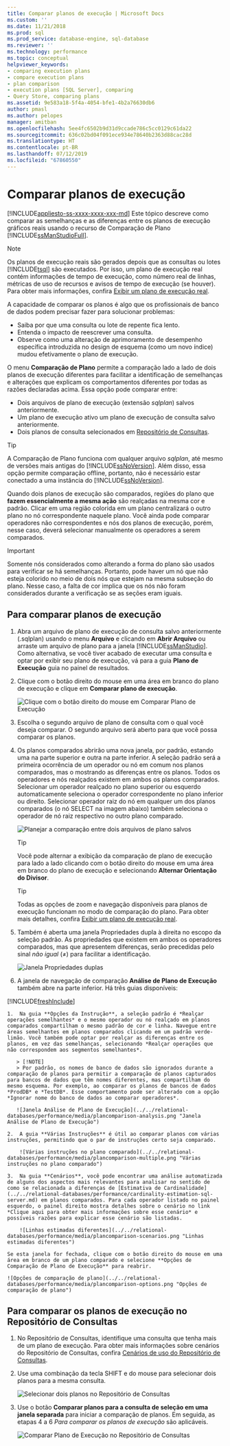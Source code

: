 ```yaml
---
title: Comparar planos de execução | Microsoft Docs
ms.custom: ''
ms.date: 11/21/2018
ms.prod: sql
ms.prod_service: database-engine, sql-database
ms.reviewer: ''
ms.technology: performance
ms.topic: conceptual
helpviewer_keywords:
- comparing execution plans
- compare execution plans
- plan comparison
- execution plans [SQL Server], comparing
- Query Store, comparing plans
ms.assetid: 9e583a18-5f4a-4054-bfe1-4b2a76630db6
author: pmasl
ms.author: pelopes
manager: amitban
ms.openlocfilehash: 5ee4fc6502b9d31d9ccade786c5cc0129c61da22
ms.sourcegitcommit: 636c02bd04f091ece934e78640b2363d88cac28d
ms.translationtype: HT
ms.contentlocale: pt-BR
ms.lasthandoff: 07/12/2019
ms.locfileid: "67860550"
---
```

# <a name="compare-execution-plans"></a>Comparar planos de execução
[!INCLUDE[appliesto-ss-xxxx-xxxx-xxx-md](../../includes/appliesto-ss-xxxx-xxxx-xxx-md.md)]
Este tópico descreve como comparar as semelhanças e as diferenças entre os planos de execução gráficos reais usando o recurso de Comparação de Plano [!INCLUDE[ssManStudioFull](../../includes/ssmanstudiofull-md.md)]. 
  
> [!NOTE]
> Os planos de execução reais são gerados depois que as consultas ou lotes [!INCLUDE[tsql](../../includes/tsql-md.md)] são executados. Por isso, um plano de execução real contém informações de tempo de execução, como número real de linhas, métricas de uso de recursos e avisos de tempo de execução (se houver). Para obter mais informações, confira [Exibir um plano de execução real](../../relational-databases/performance/display-an-actual-execution-plan.md).
  
A capacidade de comparar os planos é algo que os profissionais de banco de dados podem precisar fazer para solucionar problemas:
-   Saiba por que uma consulta ou lote de repente fica lento.
-   Entenda o impacto de reescrever uma consulta.
-   Observe como uma alteração de aprimoramento de desempenho específica introduzida no design de esquema (como um novo índice) mudou efetivamente o plano de execução.  
 
O menu **Comparação de Plano** permite a comparação lado a lado de dois planos de execução diferentes para facilitar a identificação de semelhanças e alterações que explicam os comportamentos diferentes por todas as razões declaradas acima. Essa opção pode comparar entre:
- Dois arquivos de plano de execução (extensão *sqlplan*) salvos anteriormente.
- Um plano de execução ativo um plano de execução de consulta salvo anteriormente.
- Dois planos de consulta selecionados em [Repositório de Consultas](../../relational-databases/performance/monitoring-performance-by-using-the-query-store.md).

> [!TIP]
> A Comparação de Plano funciona com qualquer arquivo *sqlplan*, até mesmo de versões mais antigas do [!INCLUDE[ssNoVersion](../../includes/ssnoversion-md.md)]. Além disso, essa opção permite comparação offline, portanto, não é necessário estar conectado a uma instância do [!INCLUDE[ssNoVersion](../../includes/ssnoversion-md.md)]. 

Quando dois planos de execução são comparados, regiões do plano que **fazem essencialmente a mesma ação** são realçadas na mesma cor e padrão. Clicar em uma região colorida em um plano centralizará o outro plano no nó correspondente naquele plano. Você ainda pode comparar operadores não correspondentes e nós dos planos de execução, porém, nesse caso, deverá selecionar manualmente os operadores a serem comparados.

> [!IMPORTANT]
> Somente nós considerados como alterando a forma do plano são usados para verificar se há semelhanças. Portanto, pode haver um nó que não esteja colorido no meio de dois nós que estejam na mesma subseção do plano. Nesse caso, a falta de cor implica que os nós não foram considerados durante a verificação se as seções eram iguais.
  
## <a name="to-compare-execution-plans"></a>Para comparar planos de execução
  
1.  Abra um arquivo de plano de execução de consulta salvo anteriormente (.sqlplan) usando o menu **Arquivo** e clicando em **Abrir Arquivo** ou arraste um arquivo de plano para a janela [!INCLUDE[ssManStudio](../../includes/ssManStudio-md.md)]. Como alternativa, se você tiver acabado de executar uma consulta e optar por exibir seu plano de execução, vá para a guia **Plano de Execução** guia no painel de resultados. 

2.  Clique com o botão direito do mouse em uma área em branco do plano de execução e clique em **Comparar plano de execução**. 

    ![Clique com o botão direito do mouse em Comparar Plano de Execução](../../relational-databases/performance/media/plancomparisonmenuoption.png "Clique com o botão direito do mouse em Comparar Plano de Execução")   

3.  Escolha o segundo arquivo de plano de consulta com o qual você deseja comparar. O segundo arquivo será aberto para que você possa comparar os planos.

4.  Os planos comparados abrirão uma nova janela, por padrão, estando uma na parte superior e outra na parte inferior. A seleção padrão será a primeira ocorrência de um operador ou nó em comum nos planos comparados, mas o mostrando as diferenças entre os planos. Todos os operadores e nós realçados existem em ambos os planos comparados. Selecionar um operador realçado no plano superior ou esquerdo automaticamente seleciona o operador correspondente no plano inferior ou direito. Selecionar operador raiz do nó em qualquer um dos planos comparados (o nó SELECT na imagem abaixo) também seleciona o operador de nó raiz respectivo no outro plano comparado.

    ![Planejar a comparação entre dois arquivos de plano salvos](../../relational-databases/performance/media/plancomparison-plans.png "Planejar a comparação entre dois arquivos de plano salvos")  

     > [!TIP]
     > Você pode alternar a exibição da comparação de plano de execução para lado a lado clicando com o botão direito do mouse em uma área em branco do plano de execução e selecionando **Alternar Orientação do Divisor**.

     > [!TIP]
     > Todas as opções de zoom e navegação disponíveis para planos de execução funcionam no modo de comparação do plano. Para obter mais detalhes, confira [Exibir um plano de execução real](../../relational-databases/performance/display-an-actual-execution-plan.md).

5.  Também é aberta uma janela Propriedades dupla à direita no escopo da seleção padrão. As propriedades que existem em ambos os operadores comparados, mas que apresentem diferenças, serão precedidas pelo sinal *não igual* (&ne;) para facilitar a identificação.

    ![Janela Propriedades duplas](../../relational-databases/performance/media/plancomparison-properties.png "Janela Propriedades duplas")  

6.  A janela de navegação de comparação **Análise de Plano de Execução** também abre na parte inferior. Há três guias disponíveis:

[!INCLUDE[freshInclude](../../includes/paragraph-content/fresh-note-steps-feedback.md)]

    1.  Na guia **Opções da Instrução**, a seleção padrão é *Realçar operações semelhantes* e o mesmo operador ou nó realçado em planos comparados compartilham o mesmo padrão de cor e linha. Navegue entre áreas semelhantes em planos comparados clicando em um padrão verde-limão. Você também pode optar por realçar as diferenças entre os planos, em vez das semelhanças, selecionando *Realçar operações que não correspondem aos segmentos semelhantes*. 
    
       > [!NOTE]
       > Por padrão, os nomes de banco de dados são ignorados durante a comparação de planos para permitir a comparação de planos capturados para bancos de dados que têm nomes diferentes, mas compartilham do mesmo esquema. Por exemplo, ao comparar os planos de bancos de dados *ProdDB* e *TestDB*. Esse comportamento pode ser alterado com a opção *Ignorar nome do banco de dados ao comparar operadores*.

       ![Janela Análise de Plano de Execução](../../relational-databases/performance/media/plancomparison-analysis.png "Janela Análise de Plano de Execução") 

    2.  A guia **Várias Instruções** é útil ao comparar planos com várias instruções, permitindo que o par de instruções certo seja comparado.

        ![Várias instruções no plano comparado](../../relational-databases/performance/media/plancomparison-multiple.png "Várias instruções no plano comparado")  

    3.  Na guia **Cenários**, você pode encontrar uma análise automatizada de alguns dos aspectos mais relevantes para analisar no sentido de como se relacionada a diferenças de [Estimativa de Cardinalidade](../../relational-databases/performance/cardinality-estimation-sql-server.md) em planos comparados. Para cada operador listado no painel esquerdo, o painel direito mostra detalhes sobre o cenário no link *Clique aqui para obter mais informações sobre esse cenário* e possíveis razões para explicar esse cenário são listadas. 

        ![Linhas estimadas diferentes](../../relational-databases/performance/media/plancomparison-scenarios.png "Linhas estimadas diferentes")  

    Se esta janela for fechada, clique com o botão direito do mouse em uma área em branco de um plano comparado e selecione **Opções de Comparação de Plano de Execução** para reabrir.

    ![Opções de comparação de plano](../../relational-databases/performance/media/plancomparison-options.png "Opções de comparação de plano")  

## <a name="to-compare-execution-plans-in-query-store"></a>Para comparar os planos de execução no Repositório de Consultas

1.  No Repositório de Consultas, identifique uma consulta que tenha mais de um plano de execução. Para obter mais informações sobre cenários do Repositório de Consultas, confira [Cenários de uso do Repositório de Consultas](../../relational-databases/performance/query-store-usage-scenarios.md#identify-and-tune-top-resource-consuming-queries).

2.  Use uma combinação da tecla SHIFT e do mouse para selecionar dois planos para a mesma consulta. 

    ![Selecionar dois planos no Repositório de Consultas](../../relational-databases/performance/media/plancomparison-querystore.png "Selecionar dois planos no Repositório de Consultas")   

3.  Use o botão **Comparar planos para a consulta de seleção em uma janela separada** para iniciar a comparação de planos. Em seguida, as etapas 4 a 6 *Para comparar os planos de execução* são aplicáveis. 

    ![Comparar Plano de Execução no Repositório de Consultas](../../relational-databases/performance/media/plancomparison-querystoreoption.png "Comparar Plano de Execução no Repositório de Consultas") 
